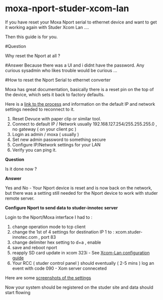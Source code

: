 # moxa-nport-studer-xcom-lan
If you have reset your Moxa Nport serial to ethernet device and want to get it working again with Studer Xcom Lan .... 

Then this guide is for you.

#Question

Why reset the Nport at all ?

#Answer
Because there was a UI and i didnt have the password. Any curious sysadmin who likes trouble would be curious ...

#How to reset the Nport Serial to ethernet converter

Moxa has great documentation, basically there is a reset pin on the top of the device, which sets it back to factory defaults.

Here is a [link to the process](https://manualmachine.com/moxatechnologies/nport5110/685385-user-manual/) and information on the default IP and network settings needed to reconnect to it.

1) Reset Devuce with paper clip or similar tool.
2) Connect to default IP / Network usually 192.168.127.254/255.255.255.0 , no gateway ( on your client pc ) 
3) Login as admin / moxa ( usually ) 
4) Set new admin password to something secure
5) Configure IP/Network settings for your LAN
6) Verify you can ping it.

**Question**

Is it done now ? 

**Answer**

Yes and No - Your Nport device is reset and is now back on the network, but there was a setting still needed for the Nport device to work with studer remote server.

**Configure Nport to send data to studer-innotec server**

Login to the Nport/Moxa interface I had to :  

1) change operation mode to tcp client
2) change the 1st of 4 settings for destination IP 1 to : xcom.studer-innotec.com , port 83
3) change delimiter hex setting to d+a , enable
4) save and reboot nport
5) reapply SD card update in xcom 323i - See [Xcom-Lan configuration guide](https://www.studer-innotec.com/media/document/0/manuel-xcom-gsm-lan_v2.1_en.pdf)
6) Your RCC ( studer control panel ) should eventually ( 2-5 mins ) log an event with code 090 - Xom server conneceted

Here are some [screenshots of the settings](https://photos.app.goo.gl/RoWDTT1Ueq8ReUys8)

Now your system should be registered on the studer site and data should start flowing

